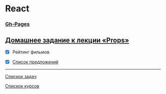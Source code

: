 # React
### [Gh-Pages]()


## [Домашнее задание к лекции «Props»](https://github.com/TomSG03/ra16-homeworks/tree/master/props)

- [x] Рейтинг фильмов
- [x] [Список предложений](https://github.com/TomSG03/ra-props-listing)


---
[Спискок задач](https://github.com/TomSG03/ra-homeworks-list)

[Спискок курсов](https://github.com/TomSG03/Training-in-Netology)
